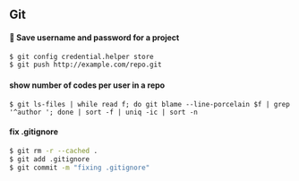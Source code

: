 ## Git

#### :camel: Save username and password for a project

```bash
$ git config credential.helper store
$ git push http://example.com/repo.git
```


#### show number of codes per user in a repo

    $ git ls-files | while read f; do git blame --line-porcelain $f | grep '^author '; done | sort -f | uniq -ic | sort -n
    
#### fix .gitignore

```bash
$ git rm -r --cached .
$ git add .gitignore
$ git commit -m "fixing .gitignore"
```
